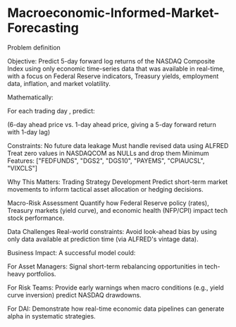 # Macroeconomic-Informed-Market-Forecasting

Problem definition


Objective:
Predict 5-day forward log returns of the NASDAQ Composite Index using only economic time-series data that was available in real-time, with a focus on Federal Reserve indicators, Treasury yields, employment data, inflation, and market volatility.

Mathematically:

For each trading day 
, predict:

(6-day ahead price vs. 1-day ahead price, giving a 5-day forward return with 1-day lag)


Constraints:
No future data leakage
Must handle revised data using ALFRED
Treat zero values in NASDAQCOM as NULLs and drop them
Minimum Features: ["FEDFUNDS", "DGS2", "DGS10", "PAYEMS", "CPIAUCSL", "VIXCLS"]

Why This Matters:
Trading Strategy Development
Predict short-term market movements to inform tactical asset allocation or hedging decisions.

Macro-Risk Assessment
Quantify how Federal Reserve policy (rates), Treasury markets (yield curve), and economic health (NFP/CPI) impact tech stock performance.

Data Challenges
Real-world constraints: Avoid look-ahead bias by using only data available at prediction time (via ALFRED's vintage data).


Business Impact:
A successful model could:

For Asset Managers: Signal short-term rebalancing opportunities in tech-heavy portfolios.

For Risk Teams: Provide early warnings when macro conditions (e.g., yield curve inversion) predict NASDAQ drawdowns.

For DAI: Demonstrate how real-time economic data pipelines can generate alpha in systematic strategies.

